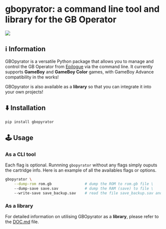 # gbopyrator: a command line tool and library for the GB Operator

![](imgs/gbopyrator_demo.gif)

## ℹ️ Information

GBOpyrator is a versatile Python package that allows you to manage and control the GB Operator from [Epilogue](https://www.epilogue.co/) via the command line. It currently supports **GameBoy** and **GameBoy Color** games, with GameBoy Advance compatibility in the works! 

GBOpyrator is also available as a **library** so that you can integrate it into your own projects!

## ⬇️ Installation
```bash
pip install gbopyrator
```
## 🕹️ Usage
### As a CLI tool
Each flag is optional. Runnning `gbopyrator` without any flags simply ouputs the cartridge info. Here is an example of all the availables flags or options.
```bash
gbopyrator \
    --dump-rom rom.gb               # dump the ROM to rom.gb file \
    --dump-save save.sav            # dump the RAM (save) to file \
    --write-save save_backup.sav    # read the file save_backup.sav and upload it to the cartridge RAM (save) \
```
### As a library
For detailed information on utilising GBOpyrator as a **library**, please refer to the [DOC.md](DOC.md) file.
